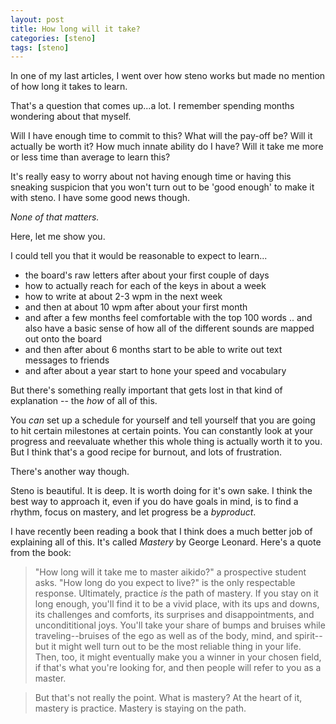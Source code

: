 ```yaml
---
layout: post
title: How long will it take?
categories: [steno]
tags: [steno]
---
```


In one of my last articles, I went over how steno works but made no mention of how long it takes to learn.

That's a question that comes up...a lot. I remember spending months wondering about that myself.

Will I have enough time to commit to this? What will the pay-off be? Will it actually be worth it? How much innate ability do I have? Will it take me more or less time than average to learn this?

It's really easy to worry about not having enough time or having this sneaking suspicion that you won't turn out to be 'good enough' to make it with steno. I have some good news though.

_None of that matters._

Here, let me show you.

I could tell you that it would be reasonable to expect to learn...

* the board's raw letters after about your first couple of days
* how to actually reach for each of the keys in about a week
* how to write at about 2-3 wpm in the next week
* and then at about 10 wpm after about your first month
* and after a few months feel comfortable with the top 100 words
  .. and also have a basic sense of how all of the different sounds are mapped out onto the board
* and then after about 6 months start to be able to write out text messages to friends
* and after about a year start to hone your speed and vocabulary

But there's something really important that gets lost in that kind of explanation -- the _how_ of all of this.

You _can_ set up a schedule for yourself and tell yourself that you are going to hit certain milestones at certain points. You can constantly look at your progress and reevaluate whether this whole thing is actually worth it to you. But I think that's a good recipe for burnout, and lots of frustration.

There's another way though.

Steno is beautiful. It is deep. It is worth doing for it's own sake. I think the best way to approach it, even if you do have goals in mind, is to find a rhythm, focus on mastery, and let progress be a _byproduct_.

I have recently been reading a book that I think does a much better job of explaining all of this. It's called _Mastery_ by George Leonard. Here's a quote from the book:

> "How long will it take me to master aikido?" a prospective student asks. "How long do you expect to live?" is the only respectable response. Ultimately, practice _is_ the path of mastery. If you stay on it long enough, you'll find it to be a vivid place, with its ups and downs, its challenges and comforts, its surprises and disappointments, and uncondititional joys. You'll take your share of bumps and bruises while traveling--bruises of the ego as well as of the body, mind, and spirit--but it might well turn out to be the most reliable thing in your life. Then, too, it might eventually make you a winner in your chosen field, if that's what you're looking for, and then people will refer to you as a master.

> But that's not really the point. What is mastery? At the heart of it, mastery is practice. Mastery is staying on the path.
